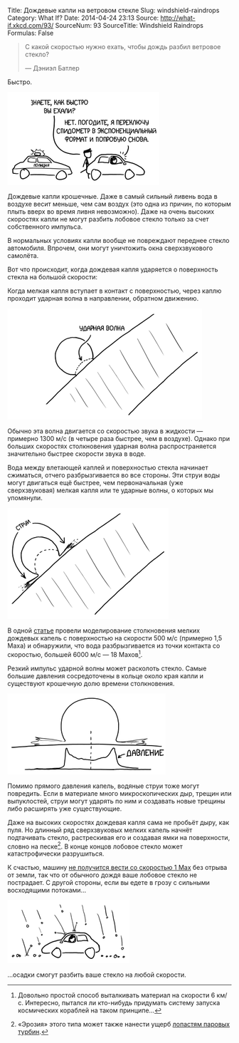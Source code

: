 Title: Дождевые капли на ветровом стекле
Slug: windshield-raindrops
Category: What If?
Date: 2014-04-24 23:13
Source: http://what-if.xkcd.com/93/
SourceNum: 93
SourceTitle: Windshield Raindrops
Formulas: False

> С какой скоростью нужно ехать, чтобы дождь разбил ветровое стекло?
>
> — Дэниэл Батлер

Быстро.

![](/uploads/093-windshield-raindrops/rain_speed_ru.png "Постойте. Вы тот коп с радаром из прошлого выпуска? Я, пожалуй, просто оплачу штраф.")

Дождевые капли крошечные. Даже в самый сильный ливень вода в воздухе весит меньше, чем сам воздух (это одна из причин, по которым плыть вверх во время ливня невозможно). Даже на очень высоких скоростях капли не могут разбить лобовое стекло только за счет собственного импульса.

В нормальных условиях капли вообще не повреждают переднее стекло автомобиля. Впрочем, они могут уничтожить окна сверхзвукового самолёта.

Вот что происходит, когда дождевая капля ударяется о поверхность стекла на большой скорости:

Когда мелкая капля вступает в контакт с поверхностью, через каплю проходит ударная волна в направлении, обратном движению.

![](/uploads/093-windshield-raindrops/rain_shock_ru.png "Здесь сложная серия взаимодействий, так как друг за другом идут несколько ударных волн.")

Обычно эта волна двигается со скоростью звука в жидкости — примерно 1300 м/с (в четыре раза быстрее, чем в воздухе). Однако при больших скоростях столкновения ударная волна распространяется значительно быстрее скорости звука в воде.

Вода между влетающей каплей и поверхностью стекла начинает сжиматься, отчего разбрызгивается во все стороны. Эти струи воды могут двигаться ещё быстрее, чем первоначальная (уже сверхзвуковая) мелкая капля или те ударные волны, о которых мы упомянули.

![](/uploads/093-windshield-raindrops/rain_jets_ru.png "СТРУИ")

В одной [статье](http://e-collection.library.ethz.ch/eserv/eth:26251/eth-26251-02.pdf) провели моделирование столкновения мелких дождевых капель с поверхностью на скорости 500 м/с (примерно 1,5 Маха) и обнаружили, что вода разбрызгивается из точки контакта со скоростью, большей 6000 м/с — 18 Махов[^1].

[^1]: Довольно простой способ выталкивать материал на скорости 6 км/с. Интересно, пытался ли кто-нибудь придумать систему запуска космических кораблей на таком принципе…

Резкий импульс ударной волны может расколоть стекло. Самые большие давления сосредоточены в кольце около края капли и существуют крошечную долю времени столкновения.

![](/uploads/093-windshield-raindrops/rain_impact_ru.png "Удивительно много статей, моделирующих это. Возможно, потому что проводили много исследований, как сделать воздушное судно, которое сможет быстро и безопасно пролететь зону неустойчивой погоды.")

Помимо прямого давления капель, водяные струи тоже могут повредить. Если в материале много микроскопических дыр, трещин или выпуклостей, струи могут ударять по ним и создавать новые трещины либо расширять уже существующие.

Даже на высоких скоростях дождевая капля сама не пробьёт дыру, как пуля. Но длинный ряд сверхзвуковых мелких капель начнёт подтачивать стекло, растрескивая его и создавая ямки на поверхности, словно на песке[^2]. В конце концов лобовое стекло может катастрофически разрушиться.

[^2]: «Эрозия» этого типа может также нанести ущерб [лопастям паровых турбин](http://www.technicaljournalsonline.com/ijeat/VOL%20II/IJAET%20VOL%20II%20ISSUE%20II%20APRIL%20JUNE%202011/ARTICLE%2014%20IJAET%20VOLII%20ISSUE%20II%20APRIL-%20JUNE%202011.pdf).

К счастью, машину [не получится вести со скоростью 1 Мах](/speed-bump/) без отрыва от земли, так что от обычного дождя ваше лобовое стекло не пострадает. С другой стороны, если вы едете в грозу с сильными восходящими потоками…

![](/uploads/093-windshield-raindrops/rain_hail.png "Паутины трещин на стекле могут быть красивыми. Но есть и другие красоты. Вместо быстрой езды или поиска града я бы лучше припарковался и смотрел на свет на приборной панели через капли, стекающие по ветровому стеклу. Это так же странно и сложно, как узоры трещин на стекле, и, думаю, даже приятнее.")

…осадки смогут разбить ваше стекло на любой скорости.
